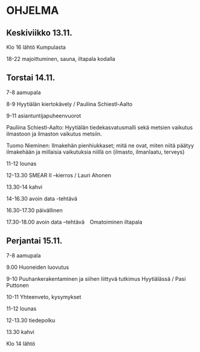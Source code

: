 # OHJELMA

## Keskiviikko 13.11.

Klo 16 lähtö Kumpulasta

18-22 majoittuminen, sauna, iltapala kodalla ​


## Torstai 14.11.

7-8 aamupala

8-9 Hyytiälän kiertokävely / Pauliina Schiestl-Aalto

9-11 asiantuntijapuheenvuorot

Pauliina Schiestl-Aalto: Hyytiälän tiedekasvatusmalli sekä metsien vaikutus ilmastoon ja ilmaston vaikutus metsiin.

Tuomo Nieminen: Ilmakehän pienhiukkaset; mitä ne ovat, miten niitä päätyy ilmakehään ja millaisia vaikutuksia niillä on (ilmasto, ilmanlaatu, terveys) 

11-12 lounas

12-13.30 SMEAR II –kierros / Lauri Ahonen

13.30-14 kahvi

14-16.30 avoin data -tehtävä

16.30-17.30 päivällinen

17.30-18.00 avoin data –tehtävä  
​
Omatoiminen iltapala


## Perjantai 15.11.

7-8 aamupala

9.00 Huoneiden luovutus

9-10 Puuhankerakentaminen ja siihen liittyvä tutkimus Hyytiälässä / Pasi Puttonen

10-11 Yhteenveto, kysymykset

11-12 lounas

12-13.30 tiedepolku

13.30 kahvi

Klo 14 lähtö  


